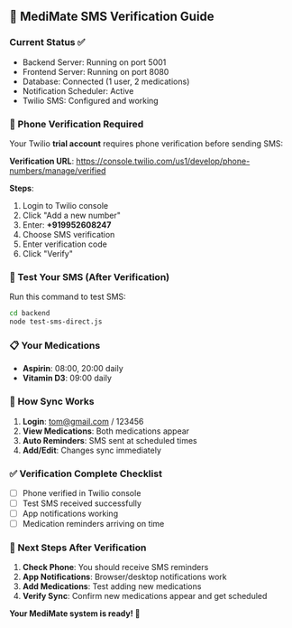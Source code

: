 ## 🏥 **MediMate SMS Verification Guide**

### **Current Status** ✅
- Backend Server: Running on port 5001
- Frontend Server: Running on port 8080  
- Database: Connected (1 user, 2 medications)
- Notification Scheduler: Active
- Twilio SMS: Configured and working

### **📱 Phone Verification Required**

Your Twilio **trial account** requires phone verification before sending SMS:

**Verification URL**: https://console.twilio.com/us1/develop/phone-numbers/manage/verified

**Steps**:
1. Login to Twilio console
2. Click "Add a new number"
3. Enter: **+919952608247**
4. Choose SMS verification
5. Enter verification code
6. Click "Verify"

### **🧪 Test Your SMS (After Verification)**

Run this command to test SMS:
```bash
cd backend
node test-sms-direct.js
```

### **📋 Your Medications**
- **Aspirin**: 08:00, 20:00 daily
- **Vitamin D3**: 09:00 daily

### **🔄 How Sync Works**
1. **Login**: tom@gmail.com / 123456
2. **View Medications**: Both medications appear
3. **Auto Reminders**: SMS sent at scheduled times
4. **Add/Edit**: Changes sync immediately

### **✅ Verification Complete Checklist**
- [ ] Phone verified in Twilio console  
- [ ] Test SMS received successfully
- [ ] App notifications working
- [ ] Medication reminders arriving on time

### **🎯 Next Steps After Verification**
1. **Check Phone**: You should receive SMS reminders
2. **App Notifications**: Browser/desktop notifications work
3. **Add Medications**: Test adding new medications
4. **Verify Sync**: Confirm new medications appear and get scheduled

**Your MediMate system is ready! 🚀**